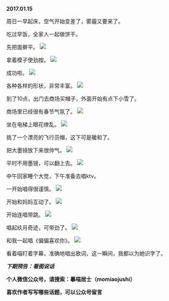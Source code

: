 
          
**2017.01.15**

周日一早起床，空气开始变差了，雾霾又要来了。

吃过早饭，全家人一起做饼干。

先把面擀平。
![](https://pic1.zhimg.com/v2-8b5bd518d51a9ec5dda2b21f55c49e85.jpg)


拿着模子使劲按。
![](https://pic3.zhimg.com/v2-347efa638274eabd5c8cdc27d391b815.jpg)


成功啦。
![](https://pic2.zhimg.com/v2-1e112fda9bf9b5ea0284b31fbaff78d8.jpg)


各种各样的形状，非常丰富。
![](https://pic4.zhimg.com/v2-3caa7612eb53830c4cca19386db2d4e3.jpg)


到了10点，出门去商场买帽子，外面开始有点下小雪了。

商场里已经很有春节气氛了。
![](https://pic1.zhimg.com/v2-8540e9d3f6410ffe9726914235071a8e.jpg)


坐在电梯上眼花缭乱。
![](https://pic4.zhimg.com/v2-0db946d3ebbc26451a39b2310da02718.jpg)


挑了一个漂亮的飞行员帽，这下可是暖和了。

把大墨镜放下来很帅气。
![](https://pic1.zhimg.com/v2-cdd91c413ee234bddefa5aa74d87123e.jpg)


平时不用墨镜，可以翻上去。
![](https://pic3.zhimg.com/v2-74b65cba6007c7dca3be06e4483bd5b1.jpg)


中午回家睡个大觉，下午准备去唱ktv。

一开始唱得很谨慎。
![](https://pic4.zhimg.com/v2-765badb64352151e18feba4eadbd63cd.jpg)


开始和妈妈互动了。
![](https://pic4.zhimg.com/v2-40cf2df65865a32aba7fb7adc895330e.jpg)


开始连唱带跳。
![](https://pic4.zhimg.com/v2-2d2a6cde82df0b68dbed115893549edd.jpg)


唱起玖月奇迹，可带劲了。
![](https://pic4.zhimg.com/v2-b94c7ce11af5ce8d524da89e2249f492.jpg)


和我一起唱《偏偏喜欢你》。
![](https://pic2.zhimg.com/v2-6373120e4a454346c97395c59b6cb90d.jpg)


看着喵盯着字幕，准确地唱出歌词，这一瞬间，我都以为她识字了。


***下期预告：看图说话***


**个人微信公众号，请搜索：摹喵居士（momiaojushi）**

**喜欢作者写写哪些话题，可以公众号留言**

        